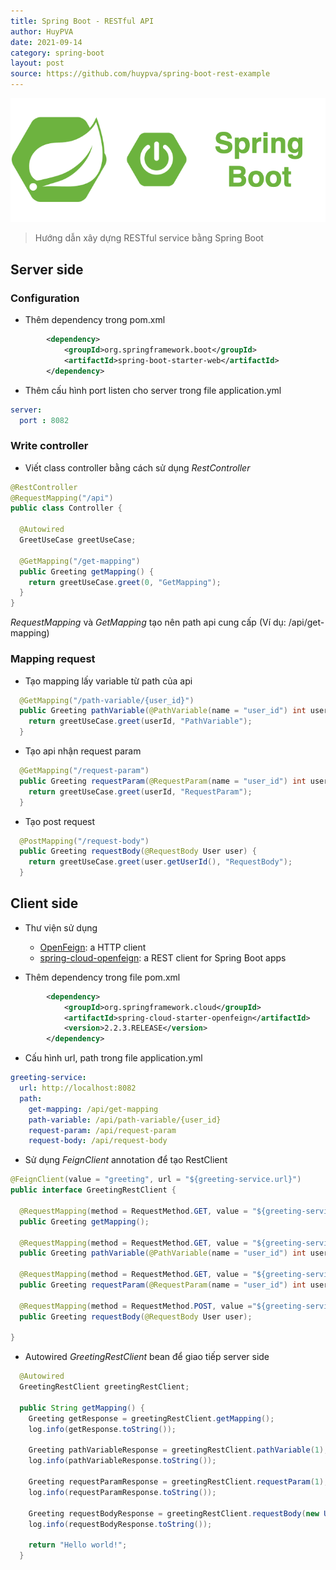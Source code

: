 ```yaml
---
title: Spring Boot - RESTful API
author: HuyPVA
date: 2021-09-14
category: spring-boot
layout: post
source: https://github.com/huypva/spring-boot-rest-example
---
```


<div align="center">
    <img src="../assets/images/spring_boot_icon.png"/>
</div>

> Hướng dẫn xây dựng RESTful service bằng Spring Boot

## Server side
### Configuration

- Thêm dependency trong pom.xml
```xml
		<dependency>
			<groupId>org.springframework.boot</groupId>
			<artifactId>spring-boot-starter-web</artifactId>
		</dependency>
``` 

- Thêm cấu hình port listen cho server trong file application.yml
```yml
server:
  port : 8082
```

### Write controller

- Viết class controller bằng cách sử dụng *RestController*
```java
@RestController
@RequestMapping("/api")
public class Controller {

  @Autowired
  GreetUseCase greetUseCase;

  @GetMapping("/get-mapping")
  public Greeting getMapping() {
    return greetUseCase.greet(0, "GetMapping");
  }
}
```

*RequestMapping* và *GetMapping* tạo nên path api cung cấp (Ví dụ: /api/get-mapping) 

### Mapping request

- Tạo mapping lấy variable từ path của api
```java
  @GetMapping("/path-variable/{user_id}")
  public Greeting pathVariable(@PathVariable(name = "user_id") int userId) {
    return greetUseCase.greet(userId, "PathVariable");
  }
```

- Tạo api nhận request param
```java
  @GetMapping("/request-param")
  public Greeting requestParam(@RequestParam(name = "user_id") int userId) {
    return greetUseCase.greet(userId, "RequestParam");
  }
```

- Tạo post request
```java
  @PostMapping("/request-body")
  public Greeting requestBody(@RequestBody User user) {
    return greetUseCase.greet(user.getUserId(), "RequestBody");
  }
```

## Client side

- Thư viện sử dụng
  + [OpenFeign](https://github.com/OpenFeign/feign): a HTTP client 
  + [spring-cloud-openfeign](https://spring.io/projects/spring-cloud-openfeign): a REST client for Spring Boot apps

- Thêm dependency trong file pom.xml
```xml
		<dependency>
			<groupId>org.springframework.cloud</groupId>
			<artifactId>spring-cloud-starter-openfeign</artifactId>
			<version>2.2.3.RELEASE</version>
		</dependency>
```

- Cấu hình url, path trong file application.yml
```yml
greeting-service:
  url: http://localhost:8082
  path:
    get-mapping: /api/get-mapping
    path-variable: /api/path-variable/{user_id}
    request-param: /api/request-param
    request-body: /api/request-body
```

- Sử dụng *FeignClient* annotation để tạo RestClient
```java
@FeignClient(value = "greeting", url = "${greeting-service.url}")
public interface GreetingRestClient {

  @RequestMapping(method = RequestMethod.GET, value = "${greeting-service.path.get-mapping}")
  public Greeting getMapping();

  @RequestMapping(method = RequestMethod.GET, value = "${greeting-service.path.path-variable}")
  public Greeting pathVariable(@PathVariable(name = "user_id") int userId);

  @RequestMapping(method = RequestMethod.GET, value = "${greeting-service.path.request-param}")
  public Greeting requestParam(@RequestParam(name = "user_id") int userId);

  @RequestMapping(method = RequestMethod.POST, value ="${greeting-service.path.request-body}")
  public Greeting requestBody(@RequestBody User user);

}
```

- Autowired *GreetingRestClient* bean để giao tiếp server side
```java
  @Autowired
  GreetingRestClient greetingRestClient;

  public String getMapping() {
    Greeting getResponse = greetingRestClient.getMapping();
    log.info(getResponse.toString());

    Greeting pathVariableResponse = greetingRestClient.pathVariable(1);
    log.info(pathVariableResponse.toString());

    Greeting requestParamResponse = greetingRestClient.requestParam(1);
    log.info(requestParamResponse.toString());

    Greeting requestBodyResponse = greetingRestClient.requestBody(new User(1));
    log.info(requestBodyResponse.toString());

    return "Hello world!";
  }
```